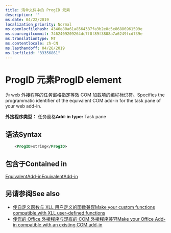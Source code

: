 ```yaml
---
title: 清单文件中的 ProgID 元素
description: ''
ms.date: 04/22/2019
localization_priority: Normal
ms.openlocfilehash: 4346e80a61a8564387fa3b2e8c5e86886961599e
ms.sourcegitcommit: 7462409209264dc7f8f89f3808a7a6249fcd739e
ms.translationtype: MT
ms.contentlocale: zh-CN
ms.lasthandoff: 04/26/2019
ms.locfileid: "33356861"
---
```

# <a name="progid-element"></a><span data-ttu-id="66e1a-102">ProgID 元素</span><span class="sxs-lookup"><span data-stu-id="66e1a-102">ProgID element</span></span>

<span data-ttu-id="66e1a-103">为 web 外接程序的任务窗格指定等效 COM 加载项的编程标识符。</span><span class="sxs-lookup"><span data-stu-id="66e1a-103">Specifies the programmatic identifier of the equivalent COM add-in for the task pane of your web add-in.</span></span>

<span data-ttu-id="66e1a-104">**外接程序类型：** 任务窗格</span><span class="sxs-lookup"><span data-stu-id="66e1a-104">**Add-in type:** Task pane</span></span>

## <a name="syntax"></a><span data-ttu-id="66e1a-105">语法</span><span class="sxs-lookup"><span data-stu-id="66e1a-105">Syntax</span></span>

```XML
    <ProgID>string</ProgID>  
```

## <a name="contained-in"></a><span data-ttu-id="66e1a-106">包含于</span><span class="sxs-lookup"><span data-stu-id="66e1a-106">Contained in</span></span>

[<span data-ttu-id="66e1a-107">EquivalentAdd-in</span><span class="sxs-lookup"><span data-stu-id="66e1a-107">EquivalentAdd-in</span></span>](equivalentaddin.md)

## <a name="see-also"></a><span data-ttu-id="66e1a-108">另请参阅</span><span class="sxs-lookup"><span data-stu-id="66e1a-108">See also</span></span>

- [<span data-ttu-id="66e1a-109">使自定义函数与 XLL 用户定义的函数兼容</span><span class="sxs-lookup"><span data-stu-id="66e1a-109">Make your custom functions compatible with XLL user-defined functions</span></span>](../../excel/make-custom-functions-compatible-with-xll-udf.md)
- [<span data-ttu-id="66e1a-110">使您的 Office 外接程序与现有的 COM 外接程序兼容</span><span class="sxs-lookup"><span data-stu-id="66e1a-110">Make your Office Add-in compatible with an existing COM add-in</span></span>](../../develop/make-office-add-in-compatible-with-existing-com-add-in.md)